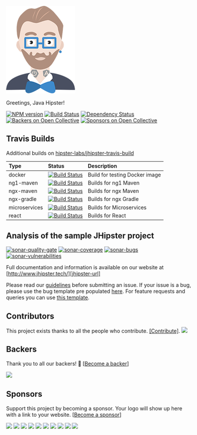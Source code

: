 
[![Logo][jhipster-image]][jhipster-url]

Greetings, Java Hipster!



[![NPM version][npm-image]][npm-url]
[![Build Status][travis-image]][travis-url-main]
[![Dependency Status][daviddm-image]][daviddm-url]
[![Backers on Open Collective](https://opencollective.com/colly/backers/badge.svg)](#backers) 
[![Sponsors on Open Collective](https://opencollective.com/colly/sponsors/badge.svg)](#sponsors)


## Travis Builds

Additional builds on [hipster-labs/jhipster-travis-build](https://github.com/hipster-labs/jhipster-travis-build)

| Type          | Status                                                   | Description                    |
|:--------------|:---------------------------------------------------------|:-------------------------------|
| docker        | [![Build Status][image-docker]][travis-url]              | Build for testing Docker image |
| ng1-maven     | [![Build Status][image-ng1-maven]][travis-url]           | Builds for ng1 Maven           |
| ngx-maven     | [![Build Status][image-ngx-maven]][travis-url]           | Builds for ngx Maven           |
| ngx-gradle    | [![Build Status][image-ngx-gradle]][travis-url]          | Builds for ngx Gradle          |
| microservices | [![Build Status][image-microservices]][travis-url]       | Builds for Microservices       |
| react         | [![Build Status][image-react]][travis-url]               | Builds for React               |

## Analysis of the sample JHipster project

[![sonar-quality-gate][sonar-quality-gate]][sonar-url]
[![sonar-coverage][sonar-coverage]][sonar-url]
[![sonar-bugs][sonar-bugs]][sonar-url]
[![sonar-vulnerabilities][sonar-vulnerabilities]][sonar-url]


Full documentation and information is available on our website at [http://www.jhipster.tech/][jhipster-url]

Please read our [guidelines](/CONTRIBUTING.md#submitting-an-issue) before submitting an issue. If your issue is a bug, please use the bug template pre populated [here](https://github.com/jhipster/generator-jhipster/issues/new). For feature requests and queries you can use [this template][feature-template].

[travis-url]: https://travis-ci.org/hipster-labs/jhipster-travis-build/branches
[image-docker]: https://travis-ci.org/hipster-labs/jhipster-travis-build.svg?branch=docker
[image-ng1-maven]: https://travis-ci.org/hipster-labs/jhipster-travis-build.svg?branch=ng1-maven
[image-ngx-maven]: https://travis-ci.org/hipster-labs/jhipster-travis-build.svg?branch=ngx-maven
[image-ngx-gradle]: https://travis-ci.org/hipster-labs/jhipster-travis-build.svg?branch=ngx-gradle
[image-microservices]: https://travis-ci.org/hipster-labs/jhipster-travis-build.svg?branch=microservices
[image-react]: https://travis-ci.org/hipster-labs/jhipster-travis-build.svg?branch=react

[sonar-url]: https://sonarcloud.io/dashboard?id=io.github.jhipster.sample%3Ajhipster-sample-application
[sonar-quality-gate]: https://sonarcloud.io/api/badges/gate?key=io.github.jhipster.sample%3Ajhipster-sample-application
[sonar-coverage]: https://sonarcloud.io/api/badges/measure?key=io.github.jhipster.sample%3Ajhipster-sample-application&metric=coverage
[sonar-bugs]: https://sonarcloud.io/api/badges/measure?key=io.github.jhipster.sample%3Ajhipster-sample-application&metric=bugs
[sonar-vulnerabilities]: https://sonarcloud.io/api/badges/measure?key=io.github.jhipster.sample%3Ajhipster-sample-application&metric=vulnerabilities

[jhipster-image]: https://raw.githubusercontent.com/jhipster/jhipster.github.io/master/images/logo/logo-jhipster2x.png
[jhipster-url]: http://www.jhipster.tech/
[npm-image]: https://badge.fury.io/js/generator-jhipster.svg
[npm-url]: https://npmjs.org/package/generator-jhipster
[travis-image]: https://travis-ci.org/jhipster/generator-jhipster.svg?branch=master
[travis-url-main]: https://travis-ci.org/jhipster/generator-jhipster
[daviddm-image]: https://david-dm.org/jhipster/generator-jhipster.svg?theme=shields.io
[daviddm-url]: https://david-dm.org/jhipster/generator-jhipster
[feature-template]: https://github.com/jhipster/generator-jhipster/issues/new?body=*%20**Overview%20of%20the%20request**%0A%0A%3C!--%20what%20is%20the%20query%20or%20request%20--%3E%0A%0A*%20**Motivation%20for%20or%20Use%20Case**%20%0A%0A%3C!--%20explain%20why%20this%20is%20a%20required%20for%20you%20--%3E%0A%0A%0A*%20**Browsers%20and%20Operating%20System**%20%0A%0A%3C!--%20is%20this%20a%20problem%20with%20all%20browsers%20or%20only%20IE8%3F%20--%3E%0A%0A%0A*%20**Related%20issues**%20%0A%0A%3C!--%20has%20a%20similar%20issue%20been%20reported%20before%3F%20--%3E%0A%0A*%20**Suggest%20a%20Fix**%20%0A%0A%3C!--%20if%20you%20can%27t%20fix%20this%20yourself%2C%20perhaps%20you%20can%20point%20to%20what%20might%20be%0A%20%20causing%20the%20problem%20(line%20of%20code%20or%20commit)%20--%3E

## Contributors

This project exists thanks to all the people who contribute. [[Contribute]](CONTRIBUTING.md).
<a href="graphs/contributors"><img src="https://opencollective.com/generator-jhipster/contributors.svg?width=890" /></a>


## Backers

Thank you to all our backers! 🙏 [[Become a backer](https://opencollective.com/generator-jhipster#backer)]

<a href="https://opencollective.com/generator-jhipster#backers" target="_blank"><img src="https://opencollective.com/generator-jhipster/backers.svg?width=890"></a>


## Sponsors

Support this project by becoming a sponsor. Your logo will show up here with a link to your website. [[Become a sponsor](https://opencollective.com/generator-jhipster#sponsor)]

<a href="https://opencollective.com/generator-jhipster/sponsor/0/website" target="_blank"><img src="https://opencollective.com/generator-jhipster/sponsor/0/avatar.svg"></a>
<a href="https://opencollective.com/generator-jhipster/sponsor/1/website" target="_blank"><img src="https://opencollective.com/generator-jhipster/sponsor/1/avatar.svg"></a>
<a href="https://opencollective.com/generator-jhipster/sponsor/2/website" target="_blank"><img src="https://opencollective.com/generator-jhipster/sponsor/2/avatar.svg"></a>
<a href="https://opencollective.com/generator-jhipster/sponsor/3/website" target="_blank"><img src="https://opencollective.com/generator-jhipster/sponsor/3/avatar.svg"></a>
<a href="https://opencollective.com/generator-jhipster/sponsor/4/website" target="_blank"><img src="https://opencollective.com/generator-jhipster/sponsor/4/avatar.svg"></a>
<a href="https://opencollective.com/generator-jhipster/sponsor/5/website" target="_blank"><img src="https://opencollective.com/generator-jhipster/sponsor/5/avatar.svg"></a>
<a href="https://opencollective.com/generator-jhipster/sponsor/6/website" target="_blank"><img src="https://opencollective.com/generator-jhipster/sponsor/6/avatar.svg"></a>
<a href="https://opencollective.com/generator-jhipster/sponsor/7/website" target="_blank"><img src="https://opencollective.com/generator-jhipster/sponsor/7/avatar.svg"></a>
<a href="https://opencollective.com/generator-jhipster/sponsor/8/website" target="_blank"><img src="https://opencollective.com/generator-jhipster/sponsor/8/avatar.svg"></a>
<a href="https://opencollective.com/generator-jhipster/sponsor/9/website" target="_blank"><img src="https://opencollective.com/generator-jhipster/sponsor/9/avatar.svg"></a>



